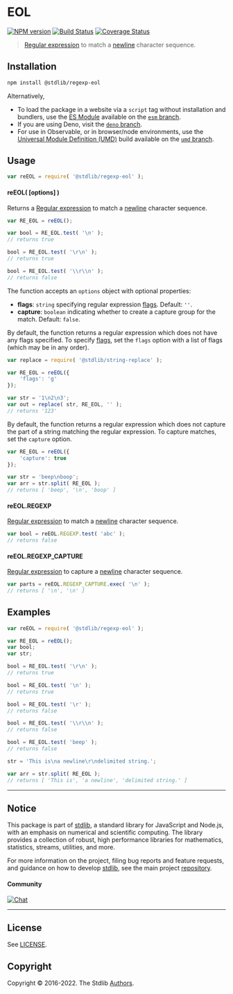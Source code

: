 <!--

@license Apache-2.0

Copyright (c) 2018 The Stdlib Authors.

Licensed under the Apache License, Version 2.0 (the "License");
you may not use this file except in compliance with the License.
You may obtain a copy of the License at

   http://www.apache.org/licenses/LICENSE-2.0

Unless required by applicable law or agreed to in writing, software
distributed under the License is distributed on an "AS IS" BASIS,
WITHOUT WARRANTIES OR CONDITIONS OF ANY KIND, either express or implied.
See the License for the specific language governing permissions and
limitations under the License.

-->

# EOL

[![NPM version][npm-image]][npm-url] [![Build Status][test-image]][test-url] [![Coverage Status][coverage-image]][coverage-url] <!-- [![dependencies][dependencies-image]][dependencies-url] -->

> [Regular expression][mdn-regexp] to match a [newline][newline] character sequence.

<section class="installation">

## Installation

```bash
npm install @stdlib/regexp-eol
```

Alternatively,

-   To load the package in a website via a `script` tag without installation and bundlers, use the [ES Module][es-module] available on the [`esm` branch][esm-url].
-   If you are using Deno, visit the [`deno` branch][deno-url].
-   For use in Observable, or in browser/node environments, use the [Universal Module Definition (UMD)][umd] build available on the [`umd` branch][umd-url].

</section>

<section class="usage">

## Usage

```javascript
var reEOL = require( '@stdlib/regexp-eol' );
```

#### reEOL( \[options] )

Returns a [Regular expression][mdn-regexp] to match a [newline][newline] character sequence. 

```javascript
var RE_EOL = reEOL();

var bool = RE_EOL.test( '\n' );
// returns true

bool = RE_EOL.test( '\r\n' );
// returns true

bool = RE_EOL.test( '\\r\\n' );
// returns false
```

The function accepts an `options` object with optional properties:

-   **flags**: `string` specifying regular expression [flags][mdn-regexp-flags]. Default: `''`.
-   **capture**: `boolean` indicating whether to create a capture group for the match. Default: `false`.

By default, the function returns a regular expression which does not have any flags specified. To specify [flags][mdn-regexp-flags], set the `flags` option with a list of flags (which may be in any order).

```javascript
var replace = require( '@stdlib/string-replace' );

var RE_EOL = reEOL({
    'flags': 'g'
});

var str = '1\n2\n3';
var out = replace( str, RE_EOL, '' );
// returns '123'
```

By default, the function returns a regular expression which does not capture the part of a string matching the regular expression. To capture matches, set the `capture` option.

```javascript
var RE_EOL = reEOL({
    'capture': true
});

var str = 'beep\nboop';
var arr = str.split( RE_EOL );
// returns [ 'beep', '\n', 'boop' ]
```

#### reEOL.REGEXP

[Regular expression][mdn-regexp] to match a [newline][newline] character sequence. 

```javascript
var bool = reEOL.REGEXP.test( 'abc' );
// returns false
```

#### reEOL.REGEXP_CAPTURE

[Regular expression][mdn-regexp] to capture a [newline][newline] character sequence. 

```javascript
var parts = reEOL.REGEXP_CAPTURE.exec( '\n' );
// returns [ '\n', '\n' ]
```

</section>

<!-- /.usage -->

<section class="examples">

## Examples

<!-- eslint no-undef: "error" -->

```javascript
var reEOL = require( '@stdlib/regexp-eol' );

var RE_EOL = reEOL();
var bool;
var str;

bool = RE_EOL.test( '\r\n' );
// returns true

bool = RE_EOL.test( '\n' );
// returns true

bool = RE_EOL.test( '\r' );
// returns false

bool = RE_EOL.test( '\\r\\n' );
// returns false

bool = RE_EOL.test( 'beep' );
// returns false

str = 'This is\na newline\r\ndelimited string.';

var arr = str.split( RE_EOL );
// returns [ 'This is', 'a newline', 'delimited string.' ]
```

</section>

<!-- /.examples -->

<!-- Section for related `stdlib` packages. Do not manually edit this section, as it is automatically populated. -->

<section class="related">

</section>

<!-- /.related -->

<!-- Section for all links. Make sure to keep an empty line after the `section` element and another before the `/section` close. -->


<section class="main-repo" >

* * *

## Notice

This package is part of [stdlib][stdlib], a standard library for JavaScript and Node.js, with an emphasis on numerical and scientific computing. The library provides a collection of robust, high performance libraries for mathematics, statistics, streams, utilities, and more.

For more information on the project, filing bug reports and feature requests, and guidance on how to develop [stdlib][stdlib], see the main project [repository][stdlib].

#### Community

[![Chat][chat-image]][chat-url]

---

## License

See [LICENSE][stdlib-license].


## Copyright

Copyright &copy; 2016-2022. The Stdlib [Authors][stdlib-authors].

</section>

<!-- /.stdlib -->

<!-- Section for all links. Make sure to keep an empty line after the `section` element and another before the `/section` close. -->

<section class="links">

[npm-image]: http://img.shields.io/npm/v/@stdlib/regexp-eol.svg
[npm-url]: https://npmjs.org/package/@stdlib/regexp-eol

[test-image]: https://github.com/stdlib-js/regexp-eol/actions/workflows/test.yml/badge.svg
[test-url]: https://github.com/stdlib-js/regexp-eol/actions/workflows/test.yml

[coverage-image]: https://img.shields.io/codecov/c/github/stdlib-js/regexp-eol/main.svg
[coverage-url]: https://codecov.io/github/stdlib-js/regexp-eol?branch=main

<!--

[dependencies-image]: https://img.shields.io/david/stdlib-js/regexp-eol.svg
[dependencies-url]: https://david-dm.org/stdlib-js/regexp-eol/main

-->

[umd]: https://github.com/umdjs/umd
[es-module]: https://developer.mozilla.org/en-US/docs/Web/JavaScript/Guide/Modules

[deno-url]: https://github.com/stdlib-js/regexp-eol/tree/deno
[umd-url]: https://github.com/stdlib-js/regexp-eol/tree/umd
[esm-url]: https://github.com/stdlib-js/regexp-eol/tree/esm

[chat-image]: https://img.shields.io/gitter/room/stdlib-js/stdlib.svg
[chat-url]: https://gitter.im/stdlib-js/stdlib/

[stdlib]: https://github.com/stdlib-js/stdlib

[stdlib-authors]: https://github.com/stdlib-js/stdlib/graphs/contributors

[stdlib-license]: https://raw.githubusercontent.com/stdlib-js/regexp-eol/main/LICENSE

[mdn-regexp]: https://developer.mozilla.org/en-US/docs/Web/JavaScript/Guide/Regular_Expressions

[mdn-regexp-flags]: https://developer.mozilla.org/en-US/docs/Web/JavaScript/Guide/Regular_Expressions#advanced_searching_with_flags_2

[newline]: https://en.wikipedia.org/wiki/Newline

</section>

<!-- /.links -->
